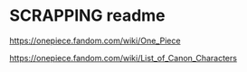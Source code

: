 # SCRAPPING readme

https://onepiece.fandom.com/wiki/One_Piece


https://onepiece.fandom.com/wiki/List_of_Canon_Characters
